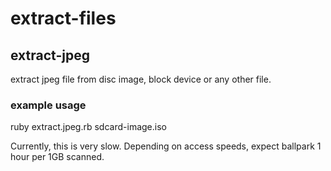 # extract-files

## extract-jpeg
extract jpeg file from disc image, block device or any other file.
### example usage
ruby extract.jpeg.rb sdcard-image.iso

Currently, this is very slow. Depending on access speeds, expect ballpark 1 hour per 1GB scanned.
